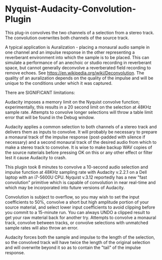 # Nyquist-Audacity-Convolution-Plugin

This plug-in convolves the two channels of a selection from a stereo track.  The convolution overwrites both channels of the source  track.  

A typical application is Auralization - placing a monaural audio sample in one channel and an impulse response in the other representing a reverberant environment into which the sample is to be placed. This can simulate a performance of an anechoic or studio recording in reverberant space, but cannot generally deconvolve a reverberated field recording to remove echoes. See https://en.wikipedia.org/wiki/Deconvolution. The quality of an auralization depends on the quality of the impulse and will be unique to the conditions under which it was captured.

There are SIGNIFICANT limitations:

Audacity imposes a memory limit on the Nyquist convolve function; experimentally, this results in a 20 second limit on the selection at 48KHz sample rate.  Attempts to convolve longer selections will throw a table limit error that will be found in the Debug window.

Audacity applies a common selection to both channels of a stereo track and delivers them as inputs to convolve. It will probably be necessary to prepare a monaural track of the impulse response (post-padded with silence if necessary) and a second monaural track of the desired audio from which to make a stereo track to convolve. It is wise to make backup WAV copies of the source naterials before pressing OK on this or any other effect or filter lest it cause Audacity to crash.

This plugin took 8 minutes to convolve a 10-second audio selection and impulse function at 48KHz sampling rate with Audacity v.2.2.1 on a Dell laptop with an i7-5600U CPU.  Nyquist v.3.12 reportedly has a new "fast convolution" primitive which is capable of convolution in near real-time and which may be incorporated into future versions of Audacity.

Convolution is subject to overflow, so you may wish to set the input coefficients to 50%, convolve a short but high amplitude portion of your source material, and select lower input coefficients to avoid clipping before you commit to a 15-minute run. You can always UNDO a clipped result to get your raw material back for another try.  Attempts to convolve a monaural track, convolve between tracks, or convolve selections with unmatched sample rates will also throw an error.

Audacity forces both the sample and impulse to the length of the selection, so the convolved track will have twice the length of the original selection and will overwrite beyond it so as to contain the "tail" of the impulse response. 
